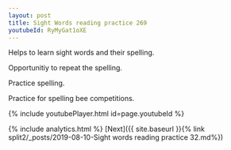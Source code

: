 ```yaml
---
layout: post
title: Sight Words reading practice 269
youtubeId: RyMyGat1oXE
---
```

 
 
Helps to learn sight words and their spelling.

Opportunitiy to repeat the spelling. 

Practice spelling. 
 
Practice for spelling bee competitions. 
 
{% include youtubePlayer.html id=page.youtubeId %}
 
 
{% include analytics.html %} 
[Next]({{ site.baseurl }}{% link  split2/_posts/2019-08-10-Sight words reading practice 32.md%})
 
